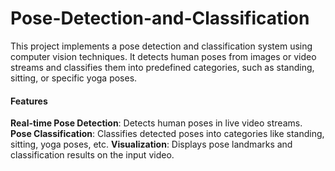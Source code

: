 # Pose-Detection-and-Classification
This project implements a pose detection and classification system using computer vision techniques. It detects human poses from images or video streams and classifies them into predefined categories, such as standing, sitting, or specific yoga poses.<br>

#### Features
**Real-time Pose Detection**: Detects human poses in live video streams.
**Pose Classification**: Classifies detected poses into categories like standing, sitting, yoga poses, etc.
**Visualization**: Displays pose landmarks and classification results on the input video.
